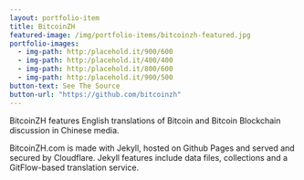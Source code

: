 ```yaml
---
layout: portfolio-item
title: BitcoinZH
featured-image: /img/portfolio-items/bitcoinzh-featured.jpg
portfolio-images:
  - img-path: http:/placehold.it/900/600
  - img-path: http:/placehold.it/400/400
  - img-path: http:/placehold.it/800/600
  - img-path: http:/placehold.it/900/500
button-text: See The Source
button-url: "https://github.com/bitcoinzh"
---
```

BitcoinZH features English translations of Bitcoin and Bitcoin Blockchain discussion in Chinese media.

BitcoinZH.com is made with Jekyll, hosted on Github Pages and served and secured by Cloudflare. Jekyll features include data files, collections and a GitFlow-based translation service.
